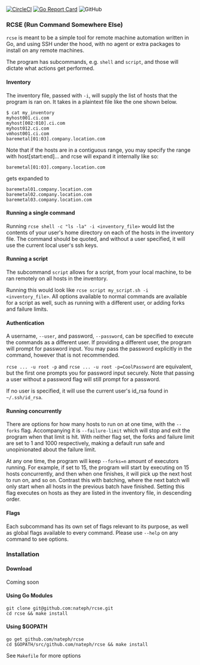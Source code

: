 [![CircleCI](https://circleci.com/gh/circleci/circleci-docs.svg?style=shield)](https://circleci.com/gh/nateph/rcse) [![Go Report Card](https://goreportcard.com/badge/github.com/nateph/rcse)](https://goreportcard.com/report/github.com/nateph/rcse ) ![GitHub](https://img.shields.io/github/license/nateph/rcse)
### RCSE (Run Command Somewhere Else)
`rcse` is meant to be a simple tool for remote machine automation written in Go, and using SSH under the hood, with no agent or extra packages to install on any remote machines.

The program has subcommands, e.g. `shell` and `script`, and those will dictate what actions get performed.
#### Inventory
The inventory file, passed with `-i`, will supply the list of hosts that the program is ran on. It takes in a plaintext 
file like the one shown below.

```
$ cat my_inventory
myhost001.ci.com
myhost[002:010].ci.com
myhost012.ci.com
vmhost001.ci.com
baremetal[01:03].company.location.com
```

Note that if the hosts are in a contiguous range, you may specify the range with host[start:end]... and rcse will expand it internally like so:
```
baremetal[01:03].company.location.com
```
gets expanded to 
```
baremetal01.company.location.com
baremetal02.company.location.com
baremetal03.company.location.com
```

#### Running a single command
Running `rcse shell -c "ls -la" -i <inventory_file>` would list the contents of your user's home directory on each of the hosts in the inventory file. The command should be quoted, and without a user specified, it will use the current local user's ssh keys. 

#### Running a script
The subcommand `script` allows for a script, from your local machine, to be ran remotely on all hosts in the inventory.

Running this would look like `rcse script my_script.sh -i <inventory_file>`. All options available to normal commands are available for a script as well, such as running with a different user, or adding forks and failure limits.

#### Authentication 
A username, `--user`, and password, `--password`, can be specified to execute the commands as a different user.
If providing a different user, the program will prompt for password input. You may pass the password explicitly in the command, however that is not recommended.

`rcse ... -u root -p` and `rcse ... -u root -p=CoolPassword` are equivalent, but the first one prompts you for password input securely. Note that passing a user without a password flag will still prompt for a password.

If no user is specified, it will use the current user's id_rsa found in `~/.ssh/id_rsa`.

#### Running concurrently 
There are options for how many hosts to run on at one time, with the `--forks` flag. Accompanying it is `--failure-limit` which will stop and exit the program when that limit is hit. With neither flag set, the forks and failure limit are set to 1 and 1000 respectively, making a default run safe and unopinionated about the failure limit.

At any one time, the program will keep `--forks=n` amount of executors running. For example, if set to 15, the program will start by executing on 15 hosts concurrently, and then when one finishes, it will pick up the next host to run on, and so on. Contrast this with batching, where the next batch will only start when all hosts in the previous batch have finished. Setting this flag executes on hosts as they are listed in the inventory file, in descending order.

#### Flags
Each subcommand has its own set of flags relevant to its purpose, as well as global flags available to every command.
Please use `--help` on any command to see options.

### Installation 
#### Download
Coming soon 
#### Using Go Modules
```
git clone git@github.com:nateph/rcse.git
cd rcse && make install
```
#### Using $GOPATH
```
go get github.com/nateph/rcse
cd $GOPATH/src/github.com/nateph/rcse && make install
```
See `Makefile` for more options